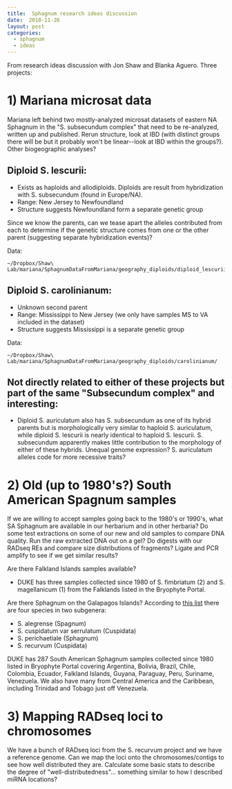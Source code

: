 ```yaml
---
title:  Sphagnum research ideas discussion
date:  2018-11-26
layout: post
categories:
  - sphagnum
  - ideas
---
```

From research ideas discussion with Jon Shaw and Blanka Aguero. Three projects:

# 1) Mariana microsat data

Mariana left behind two mostly-analyzed microsat datasets of eastern NA Sphagnum in the "S. subsecundum complex" that need to be re-analyzed, written up and published. Rerun structure, look at IBD (with distinct groups there will be but it probably won't be linear--look at IBD within the groups?). Other biogeographic analyses?

## Diploid S. lescurii:
  * Exists as haploids and allodiploids. Diploids are result from hybridization with S. subsecundum (found in Europe/NA).
  * Range: New Jersey to Newfoundland
  * Structure suggests Newfoundland form a separate genetic group

Since we know the parents, can we tease apart the alleles contributed from each to determine if the genetic structure comes from one or the other parent (suggesting separate hybridization events)?

Data:
~~~
~/Dropbox/Shaw\ Lab/mariana/SphagnumDataFromMariana/geography_diploids/diploid_lescurii/
~~~

## Diploid S. carolinianum:
  * Unknown second parent
  * Range: Mississippi to New Jersey (we only have samples MS to VA included in the dataset)
  * Structure suggests Mississippi is a separate genetic group

Data:
~~~
~/Dropbox/Shaw\ Lab/mariana/SphagnumDataFromMariana/geography_diploids/carolinianum/
~~~

## Not directly related to either of these  projects but part of the same "Subsecundum complex" and interesting:
  * Diploid S. auriculatum also has S. subsecundum as one of its hybrid parents but is morphologically very similar to haploid S. auriculatum, while diploid S. lescurii is nearly identical to haploid S. lescurii. S. subsecundum apparently makes little contribution to the morphology of either of these hybrids. Unequal genome expression? S. auriculatum alleles code for more recessive traits?

# 2) Old (up to 1980's?) South American Spagnum samples

If we are willing to accept samples going back to the 1980's or 1990's, what SA Sphagnum are available in our herbarium and in other herbaria? Do some test extractions on some of our new and old samples to compare DNA quality. Run the raw extracted DNA out on a gel? Do digests with our RADseq REs and compare size distributions of fragments? Ligate and PCR amplify to see if we get similar results?

Are there Falkland Islands samples available?
* DUKE has three samples collected since 1980 of S. fimbriatum (2) and S. magellanicum (1) from the Falklands listed in the Bryophyte Portal.

Are there Sphagnum on the Galapagos Islands? According to [this list][1] there are four species in two subgenera:
  * S. alegrense (Spagnum)
  * S. cuspidatum var serrulatum (Cuspidata)
  * S. perichaetiale (Sphagnum)
  * S. recurvum (Cuspidata)

DUKE has 287 South American Sphagnum samples collected since 1980 listed in Bryophyte Portal covering Argentina, Bolivia, Brazil, Chile, Colombia, Ecuador, Falkland Islands, Guyana, Paraguay, Peru, Suriname, Venezuela. We also have many from Central America and the Caribbean, including Trinidad and Tobago just off Venezuela.

# 3) Mapping RADseq loci to chromosomes

We have a bunch of RADseq loci from the S. recurvum project and we have a reference genome. Can we map the loci onto the chromosomes/contigs to see how well distributed they are. Calculate some basic stats to describe the degree of "well-distributedness"... something similar to how I described miRNA locations?

[1]: https://www.darwinfoundation.org/media/pdf/checklist/2012Dec14_Ziemmeck_et_al_Galapagos_Musci_Checklist.pdf
